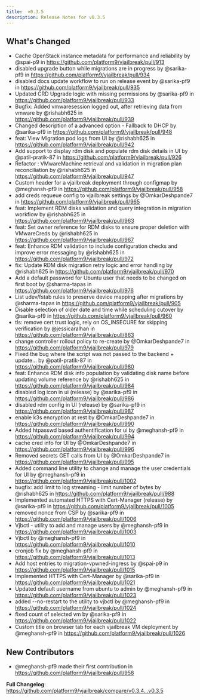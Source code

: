 ```yaml
---
title:  v0.3.5
description: Release Notes for v0.3.5
---
```


## What's Changed
* Cache OpenStack instance metadata for performance and reliability by @spai-p9 in https://github.com/platform9/vjailbreak/pull/913
* disabled upgrade button while migrations are in progress by @sarika-pf9 in https://github.com/platform9/vjailbreak/pull/934
* disabled docs update workflow to run on release event by @sarika-pf9 in https://github.com/platform9/vjailbreak/pull/935
* Updated CRD Upgrade logic with missing permissions  by @sarika-pf9 in https://github.com/platform9/vjailbreak/pull/933
* Bugfix: Added vmwaresession logged out, after retrieving data from vmware by @rishabh625 in https://github.com/platform9/vjailbreak/pull/939
* Changed description of a advanced option - Fallback to DHCP by @sarika-pf9 in https://github.com/platform9/vjailbreak/pull/948
* feat: View Migration pod logs from UI  by @rishabh625 in https://github.com/platform9/vjailbreak/pull/942
* Add support to display rdm disk and populate rdm disk details in UI by @patil-pratik-87 in https://github.com/platform9/vjailbreak/pull/926
* Refactor : VMwareMachine retrieval and validation in migration plan reconciliation by @rishabh625 in https://github.com/platform9/vjailbreak/pull/947
* Custom header for a vjailbreak deployment through configmap by @meghansh-pf9 in https://github.com/platform9/vjailbreak/pull/958
* add creds requeue config to vjailbreak settings by @OmkarDeshpande7 in https://github.com/platform9/vjailbreak/pull/965
* feat: Implement RDM disks validation and query integration in migration workflow by @rishabh625 in https://github.com/platform9/vjailbreak/pull/963
* feat: Set owner reference for RDM disks to ensure proper deletion with VMwareCreds by @rishabh625 in https://github.com/platform9/vjailbreak/pull/967
* feat: Enhance RDM validation to include configuration checks and improve error messaging by @rishabh625 in https://github.com/platform9/vjailbreak/pull/972
* fix: Update RDM disk migration retry logic and error handling by @rishabh625 in https://github.com/platform9/vjailbreak/pull/970
* Add a default password for Ubuntu user that needs to be changed on first boot by @sharma-tapas in https://github.com/platform9/vjailbreak/pull/976
* List udev/fstab rules to preserve device mapping after migrations by @sharma-tapas in https://github.com/platform9/vjailbreak/pull/905
* Disable selection of older date and time while scheduling cutover by @sarika-pf9 in https://github.com/platform9/vjailbreak/pull/960
* tls: remove cert trust logic, rely on OS_INSECURE for skipping verification by @jessicaralhan in https://github.com/platform9/vjailbreak/pull/863
* change controller rollout policy to re-create by @OmkarDeshpande7 in https://github.com/platform9/vjailbreak/pull/979
* Fixed the bug where the script was not passed to the backend + update… by @patil-pratik-87 in https://github.com/platform9/vjailbreak/pull/980
* feat: Enhance RDM disk info population by validating disk name before updating volume reference by @rishabh625 in https://github.com/platform9/vjailbreak/pull/984
* disabled log icon in ui (release) by @sarika-pf9 in https://github.com/platform9/vjailbreak/pull/986
* disabled rdm config in UI (release) by @sarika-pf9 in https://github.com/platform9/vjailbreak/pull/987
* enable k3s encryption at rest by @OmkarDeshpande7 in https://github.com/platform9/vjailbreak/pull/990
* Added htpasswd based authentification for ui by @meghansh-pf9 in https://github.com/platform9/vjailbreak/pull/994
* cache cred info for UI by @OmkarDeshpande7 in https://github.com/platform9/vjailbreak/pull/996
* Removed secrets GET calls from UI by @OmkarDeshpande7 in https://github.com/platform9/vjailbreak/pull/995
* Added command line utility to change and manage the user credentials for UI  by @meghansh-pf9 in https://github.com/platform9/vjailbreak/pull/1002
* bugfix: add limit to log streaming - limit number of bytes by @rishabh625 in https://github.com/platform9/vjailbreak/pull/988
* Implemented automated HTTPS with Cert-Manager (release) by @sarika-pf9 in https://github.com/platform9/vjailbreak/pull/1005
* removed nonce from CSP by @sarika-pf9 in https://github.com/platform9/vjailbreak/pull/1006
* Vjbctl - utility to add and manage users  by @meghansh-pf9 in https://github.com/platform9/vjailbreak/pull/1003
* Vjbctl by @meghansh-pf9 in https://github.com/platform9/vjailbreak/pull/1010
* cronjob fix by @meghansh-pf9 in https://github.com/platform9/vjailbreak/pull/1013
* Add host entries to migration-vpwned-ingress  by @spai-p9 in https://github.com/platform9/vjailbreak/pull/1015
* Implemented HTTPS with Cert-Manager by @sarika-pf9 in https://github.com/platform9/vjailbreak/pull/1021
* Updated default username from ubuntu to admin by @meghansh-pf9 in https://github.com/platform9/vjailbreak/pull/1023
* added --no-restart to the utility to vjbctl by @meghansh-pf9 in https://github.com/platform9/vjailbreak/pull/1024
* fixed count of selected vm by @sarika-pf9 in https://github.com/platform9/vjailbreak/pull/1022
* Custom title on browser tab for each vjailbreak VM deployment by @meghansh-pf9 in https://github.com/platform9/vjailbreak/pull/1026

## New Contributors
* @meghansh-pf9 made their first contribution in https://github.com/platform9/vjailbreak/pull/958

**Full Changelog**: https://github.com/platform9/vjailbreak/compare/v0.3.4...v0.3.5
